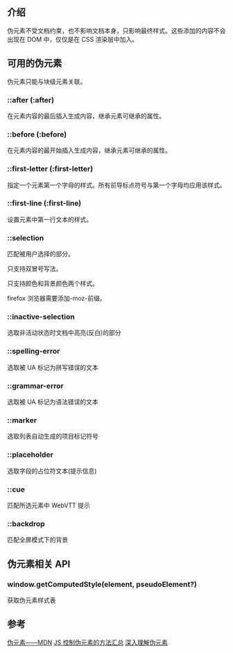 <author-info date="1631092652223"></author-info>

## 介绍

伪元素不受文档约束，也不影响文档本身，只影响最终样式。这些添加的内容不会出现在 DOM 中，仅仅是在 CSS 渲染层中加入。

## 可用的伪元素

伪元素只能与块级元素关联。

### ::after (:after)

在元素内容的最后插入生成内容，继承元素可继承的属性。

### ::before (:before)

在元素内容的最开始插入生成内容，继承元素可继承的属性。

### ::first-letter (:first-letter)

指定一个元素第一个字母的样式。所有前导标点符号与第一个字母均应用该样式。

### ::first-line (:first-line)

设置元素中第一行文本的样式。

### ::selection

匹配被用户选择的部分。

只支持双冒号写法。

只支持颜色和背景颜色两个样式。

firefox 浏览器需要添加-moz-前缀。

### ::inactive-selection

选取非活动状态时文档中高亮(反白)的部分

### ::spelling-error

选取被 UA 标记为拼写错误的文本

### ::grammar-error

选取被 UA 标记为语法错误的文本

### ::marker

选取列表自动生成的项目标记符号

### ::placeholder

选取字段的占位符文本(提示信息)

### ::cue

匹配所选元素中 WebVTT 提示

### ::backdrop

匹配全屏模式下的背景

## 伪元素相关 API

### window.getComputedStyle(element, pseudoElement?)

获取伪元素样式表

## 参考

[伪元素——MDN](https://developer.mozilla.org/zh-CN/docs/Web/CSS/Pseudo-elements)
[JS 控制伪元素的方法汇总](https://www.jb51.net/article/81984.htm)
[深入理解伪元素](https://www.cnblogs.com/xiaohuochai/p/5021121.html)
